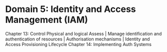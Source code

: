 # Domain 5: Identity and Access Management (IAM)

Chapter 13: Control Physical and logical Assess | Manage identification and authentication of resources | Authorisation mechanisms | Identity and Access Provisioning Lifecycle 
Chapter 14: Implementing Auth Systems 
